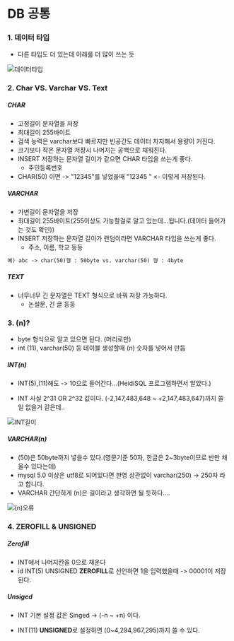 # DB 공통

### 1. 데이터 타입

- 다른 타입도 더 있는데 아래를 더 많이 쓰는 듯

![데이터타입](https://user-images.githubusercontent.com/73643473/117341471-1cda3500-aedd-11eb-8c44-a98b9f2879ef.jpg)



### 2. Char VS. Varchar VS. Text

##### CHAR

- 고정길이 문자열을 저장
- 최대길이 255바이트
- 검색 능력은 varchar보다 빠르지만 빈공간도 데이터 차지해서 용량이 커진다.
- 크기보다 작은 문자열 저장시 나머지는 공백으로 채워진다.
- INSERT 저장하는 문자열 길이가 같으면 CHAR 타입을 쓰는게 좋다.
  - 주민등록번호
- CHAR(50) 이면 -> "12345"를 넣었을때 "12345                      " <- 이렇게 저장된다.



##### VARCHAR

- 가변길이 문자열을 저장
- 최대길이 255바이트(255이상도 가능할걸로 알고 있는데...됩니다.(데이터 들어가는 것도 확인))
- INSERT 저장하는 문자열 길이가 랜덤이라면 VARCHAR 타입을 쓰는게 좋다.
  - 주소, 이름, 학교 등등

```txt
예) abc -> char(50)형 : 50byte vs. varchar(50) 형 : 4byte
```



##### TEXT

- 너무너무 긴 문자열은 TEXT 형식으로 바꿔 저장 가능하다.
  - 논설문, 긴 글 등등



### 3. (n)?

- byte 형식으로 알고 있으면 된다. (머리로만)
- int (11), varchar(50) 등 테이블 생성할때 (n) 숫자를 넣어서 만듬

##### INT(n)

- INT(5),(11)해도 -> 10으로 들어간다...(HeidiSQL 프로그램하면서 알았다.)

- INT 사실 2^31 OR 2^32 값이다. (-2,147,483,648 ~ +2,147,483,647)까지 쓸 일 없을거 같은데..

![INT길이](https://user-images.githubusercontent.com/73643473/117408145-762c7d80-af4a-11eb-9834-dc41d7e93f31.jpg)

##### VARCHAR(n)

- (50)은 50byte까지 넣을수 있다.(영문기준 50자, 한글은 2~3byte이므로 반만 채울수 있다는데) 
- mysql 5.0 이상은 utf8로 되어있다면 한영 상관없이 varchar(250) -> 250자 라고 합니다.
- VARCHAR 간단하게 (n)은 길이라고 생각하면 될 듯하다....

![(n)오류](https://user-images.githubusercontent.com/73643473/117405552-c7d30900-af46-11eb-8a97-992f10cb4ced.png)



### 4. ZEROFILL & UNSIGNED

##### Zerofill

- INT에서  나머지칸을 0으로 채운다
- id   INT(5) UNSIGNED **ZEROFILL**로 선언하면 1을 입력했을때 -> 00001이 저장된다.

##### Unsiged

- INT 기본 설정 값은 Singed -> (-n ~ +n) 이다.

- INT(11) **UNSIGNED**로 설정하면 (0~4,294,967,295)까지 쓸 수 있다. 



